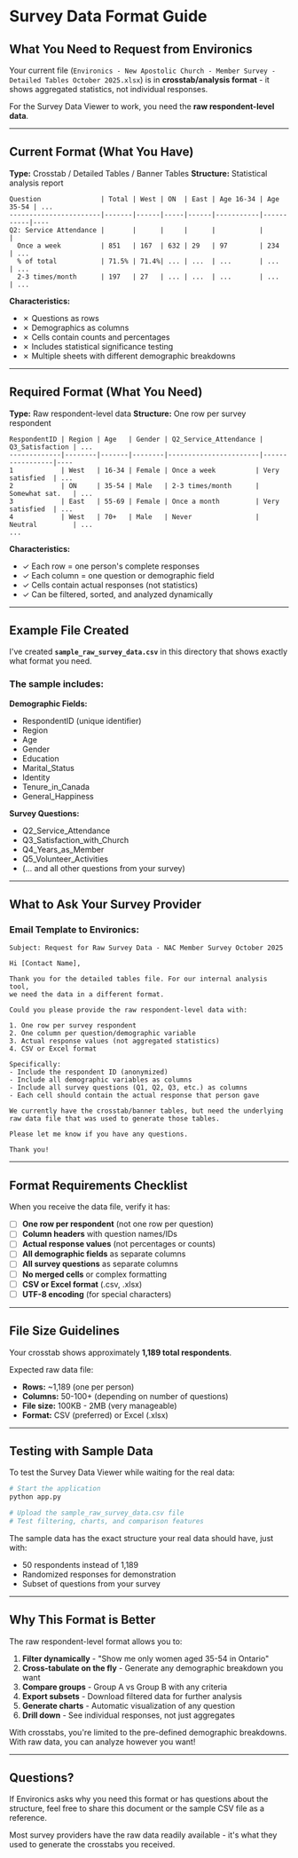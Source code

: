 # Survey Data Format Guide

## What You Need to Request from Environics

Your current file (`Environics - New Apostolic Church - Member Survey - Detailed Tables October 2025.xlsx`) is in **crosstab/analysis format** - it shows aggregated statistics, not individual responses.

For the Survey Data Viewer to work, you need the **raw respondent-level data**.

---

## Current Format (What You Have)

**Type:** Crosstab / Detailed Tables / Banner Tables
**Structure:** Statistical analysis report

```
Question               | Total | West | ON  | East | Age 16-34 | Age 35-54 | ...
-----------------------|-------|------|-----|------|-----------|-----------|----
Q2: Service Attendance |       |      |     |      |           |           |
  Once a week          | 851   | 167  | 632 | 29   | 97        | 234       | ...
  % of total           | 71.5% | 71.4%| ... | ...  | ...       | ...       | ...
  2-3 times/month      | 197   | 27   | ... | ...  | ...       | ...       | ...
```

**Characteristics:**
- ✗ Questions as rows
- ✗ Demographics as columns
- ✗ Cells contain counts and percentages
- ✗ Includes statistical significance testing
- ✗ Multiple sheets with different demographic breakdowns

---

## Required Format (What You Need)

**Type:** Raw respondent-level data
**Structure:** One row per survey respondent

```
RespondentID | Region | Age   | Gender | Q2_Service_Attendance | Q3_Satisfaction | ...
-------------|--------|-------|--------|-----------------------|-----------------|----
1            | West   | 16-34 | Female | Once a week          | Very satisfied  | ...
2            | ON     | 35-54 | Male   | 2-3 times/month      | Somewhat sat.   | ...
3            | East   | 55-69 | Female | Once a month         | Very satisfied  | ...
4            | West   | 70+   | Male   | Never                | Neutral         | ...
...
```

**Characteristics:**
- ✓ Each row = one person's complete responses
- ✓ Each column = one question or demographic field
- ✓ Cells contain actual responses (not statistics)
- ✓ Can be filtered, sorted, and analyzed dynamically

---

## Example File Created

I've created **`sample_raw_survey_data.csv`** in this directory that shows exactly what format you need.

### The sample includes:

**Demographic Fields:**
- RespondentID (unique identifier)
- Region
- Age
- Gender
- Education
- Marital_Status
- Identity
- Tenure_in_Canada
- General_Happiness

**Survey Questions:**
- Q2_Service_Attendance
- Q3_Satisfaction_with_Church
- Q4_Years_as_Member
- Q5_Volunteer_Activities
- (... and all other questions from your survey)

---

## What to Ask Your Survey Provider

### Email Template to Environics:

```
Subject: Request for Raw Survey Data - NAC Member Survey October 2025

Hi [Contact Name],

Thank you for the detailed tables file. For our internal analysis tool,
we need the data in a different format.

Could you please provide the raw respondent-level data with:

1. One row per survey respondent
2. One column per question/demographic variable
3. Actual response values (not aggregated statistics)
4. CSV or Excel format

Specifically:
- Include the respondent ID (anonymized)
- Include all demographic variables as columns
- Include all survey questions (Q1, Q2, Q3, etc.) as columns
- Each cell should contain the actual response that person gave

We currently have the crosstab/banner tables, but need the underlying
raw data file that was used to generate those tables.

Please let me know if you have any questions.

Thank you!
```

---

## Format Requirements Checklist

When you receive the data file, verify it has:

- [ ] **One row per respondent** (not one row per question)
- [ ] **Column headers** with question names/IDs
- [ ] **Actual response values** (not percentages or counts)
- [ ] **All demographic fields** as separate columns
- [ ] **All survey questions** as separate columns
- [ ] **No merged cells** or complex formatting
- [ ] **CSV or Excel format** (.csv, .xlsx)
- [ ] **UTF-8 encoding** (for special characters)

---

## File Size Guidelines

Your crosstab shows approximately **1,189 total respondents**.

Expected raw data file:
- **Rows:** ~1,189 (one per person)
- **Columns:** 50-100+ (depending on number of questions)
- **File size:** 100KB - 2MB (very manageable)
- **Format:** CSV (preferred) or Excel (.xlsx)

---

## Testing with Sample Data

To test the Survey Data Viewer while waiting for the real data:

```bash
# Start the application
python app.py

# Upload the sample_raw_survey_data.csv file
# Test filtering, charts, and comparison features
```

The sample data has the exact structure your real data should have, just with:
- 50 respondents instead of 1,189
- Randomized responses for demonstration
- Subset of questions from your survey

---

## Why This Format is Better

The raw respondent-level format allows you to:

1. **Filter dynamically** - "Show me only women aged 35-54 in Ontario"
2. **Cross-tabulate on the fly** - Generate any demographic breakdown you want
3. **Compare groups** - Group A vs Group B with any criteria
4. **Export subsets** - Download filtered data for further analysis
5. **Generate charts** - Automatic visualization of any question
6. **Drill down** - See individual responses, not just aggregates

With crosstabs, you're limited to the pre-defined demographic breakdowns.
With raw data, you can analyze however you want!

---

## Questions?

If Environics asks why you need this format or has questions about the structure,
feel free to share this document or the sample CSV file as a reference.

Most survey providers have the raw data readily available - it's what they used
to generate the crosstabs you received.
